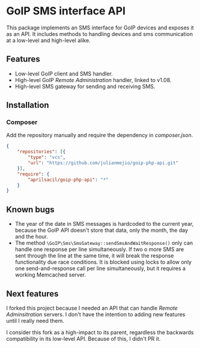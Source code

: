# GoIP SMS interface API

This package implements an SMS interface for GoIP devices and exposes it as an
API. It includes methods to handling devices and sms communication at a
low-level and high-level alike.

## Features

* Low-level GoIP client and SMS handler.
* High-level GoIP *Remote Administration* handler, linked to v1.08.
* High-level SMS gateway for sending and receiving SMS.

## Installation

### Composer

Add the repository manually and require the dependency in *composer.json*.

```json
{
    "repositories": [{
        "type": "vcs",
        "url": "https://github.com/julianmejio/goip-php-api.git"
    }],
    "require": {
        "aprilsacil/goip-php-api": "*"
    }
}
```

## Known bugs

* The year of the date in SMS messages is hardcoded to the current year, because
  the GoIP API doesn't store that data, only the month, the day and the hour.
* The method `\GoIP\Sms\SmsGateway::sendSmsAndWaitResponse()` only can handle
  one response per line simultaneously. If two o more SMS are sent through the
  line at the same time, it will break the response functionality due race
  conditions. It is blocked using locks to allow only one send-and-response
  call per line simultaneously, but it requires a working Memcached server.

## Next features

I forked this project because I needed an API that can handle *Remote
Adminsitration* servers. I don't have the intention to adding new features until
I really need them.

I consider this fork as a high-impact to its parent, regardless the backwards
compatibility in its low-level API. Because of this, I didn't PR it.
